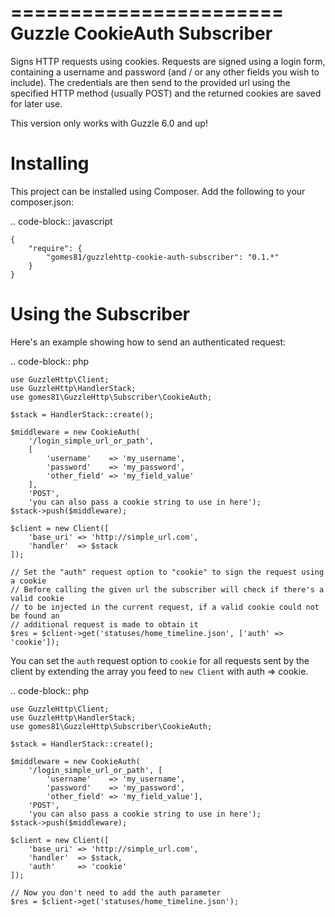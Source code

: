 =======================
Guzzle CookieAuth Subscriber
=======================

Signs HTTP requests using cookies. Requests are signed using a login form, containing a username and password (and / or any other fields you wish to include).
The credentials are then send to the provided url using the specified HTTP method (usually POST) and the returned cookies are saved for later use.

This version only works with Guzzle 6.0 and up!

Installing
==========

This project can be installed using Composer. Add the following to your
composer.json:

.. code-block:: javascript

    {
        "require": {
            "gomes81/guzzlehttp-cookie-auth-subscriber": "0.1.*"
        }
    }



Using the Subscriber
====================

Here's an example showing how to send an authenticated request:

.. code-block:: php

    use GuzzleHttp\Client;
    use GuzzleHttp\HandlerStack;
    use gomes81\GuzzleHttp\Subscriber\CookieAuth;

    $stack = HandlerStack::create();

    $middleware = new CookieAuth(
        '/login_simple_url_or_path',
        [
            'username'    => 'my_username',
            'password'    => 'my_password',
            'other_field' => 'my_field_value'
        ],
        'POST',
        'you can also pass a cookie string to use in here');
    $stack->push($middleware);

    $client = new Client([
        'base_uri' => 'http://simple_url.com',
        'handler'  => $stack
    ]);

    // Set the "auth" request option to "cookie" to sign the request using a cookie
    // Before calling the given url the subscriber will check if there's a valid cookie
    // to be injected in the current request, if a valid cookie could not be found an
    // additional request is made to obtain it
    $res = $client->get('statuses/home_timeline.json', ['auth' => 'cookie']);

You can set the ``auth`` request option to ``cookie`` for all requests sent by
the client by extending the array you feed to ``new Client`` with auth => cookie.

.. code-block:: php

    use GuzzleHttp\Client;
    use GuzzleHttp\HandlerStack;
    use gomes81\GuzzleHttp\Subscriber\CookieAuth;

    $stack = HandlerStack::create();

    $middleware = new CookieAuth(
        '/login_simple_url_or_path', [
            'username'    => 'my_username',
            'password'    => 'my_password',
            'other_field' => 'my_field_value'],
        'POST',
        'you can also pass a cookie string to use in here');
    $stack->push($middleware);

    $client = new Client([
        'base_uri' => 'http://simple_url.com',
        'handler'  => $stack,
        'auth'     => 'cookie'
    ]);

    // Now you don't need to add the auth parameter
    $res = $client->get('statuses/home_timeline.json');
